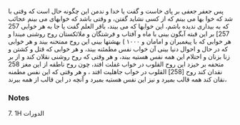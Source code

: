 پس جعفر جعفی بر پای خاست و گفت یا خدا و ندمن این چگونه حال است که وقتی با شد که خوا بها می بینم که از کسی نشاید گفتن، و وقتی باشد که خوابهای می بینم عجائب که به بیداری ندیده باشم، این خوابها که می بیند، باقر العلم گفت یا جا به هر خوابی 257 257] بر این قبته آبگون بینی با ماه و آفتاب و فرشتگان و ملائکستان روح روشنی میندا و هر خوابی که با پیغمبران و امامان و ۱۰۰۰ ) بهشتها بینی این روح ممتحنه بیند و هر خوابی که در حال و احوال دنیا بینی آن خواب نفس مطمئنه بیند، و هر خوابی که قتل و کشتن و زنا بزنان و احتلام این همه نفس هستیه بیند، و هر وقتی که روح روشنی نقلان کند و از بر متحفه بر خیزد این روح القلوب در خواب غفلت افتد، چون روح ناطقه از این مغز 258 نقدان کند روح [258] القلوب در خواب جاهلیت افتد ، و هر وقتی که این نفس مطمنه نقان کند همه قالب بمیرد و نیز این نفس هستیه بمیرد و آنچه در این قالب از همه بیرند،

### Notes

7. 1H الدورات
